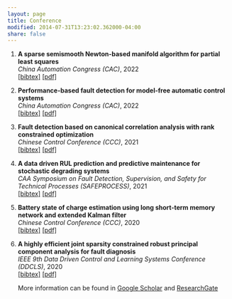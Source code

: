 ```yaml
---
layout: page
title: Conference
modified: 2014-07-31T13:23:02.362000-04:00
share: false
---
```





<style>
.biblist { }

/* The item */
.biblist li { }

/* You can define custom styles for plstyle field here. */


/*************************************
   The box that contain BibTeX code
 *************************************/
div.noshow { display: none; }
div.bibtex {
  margin-right: 0%;
  margin-top: 1.2em;
  margin-bottom: 1.3em;
  border: 1px solid silver;
  padding: 0.3em 0.5em;
  background: #eeeeee;
}
div.bibtex pre { font-size: 75%; overflow: auto;  width: 100%; }
</style>

<script>
function toggleBibtex(articleid) {
  var bib = document.getElementById('bib_'+articleid);
  if (bib) {
    if(bib.className.indexOf('bibtex') != -1) {
    bib.className.indexOf('noshow') == -1?bib.className = 'bibtex noshow':bib.className = 'bibtex';
    }
  } else {
    return;
  }
}
</script>


<ol class="biblist">
   
  
   
<li ><p>
<b>A sparse semismooth Newton-based manifold algorithm for partial least squares</b><br>
<i>China Automation Congress (CAC)</i>,
2022<br>
<a href="javascript:toggleBibtex('xiu2022sparse')" class="textlink">[bibtex]</a>
<a href="../conferences/2022-CAC.pdf" class="textlink" target="_blank">[pdf]</a>
</p>
<div id="bib_xiu2022sparse" class="bibtex noshow">
<pre>
@inproceedings{xiu2022sparse,
  title={A Sparse Semismooth Newton-Based Manifold Algorithm for Partial Least Squares},
  author={Xiu, Xianchao and Liu, Ruijie and Miao, Zhonghua},
  booktitle={2022 China Automation Congress (CAC)},
  pages={4345--4349},
  year={2022},
  organization={IEEE}
}
</pre></div>
</li>
   
   
   
<li ><p>
<b>Performance-based fault detection for model-free automatic control systems</b><br>
<i>China Automation Congress (CAC)</i>,
2022<br>
<a href="javascript:toggleBibtex('liu2022performance')" class="textlink">[bibtex]</a>
<a href="../conferences/2022-CAC2.pdf" class="textlink" target="_blank">[pdf]</a>
</p>
<div id="bib_liu2022performance" class="bibtex noshow">
<pre>
@inproceedings{liu2022performance,
  title={Performance-Based Fault Detection for Model-Free Automatic Control Systems},
  author={Liu, Ruijie and Xiu, Xianchao and Tian, Engang},
  booktitle={2022 China Automation Congress (CAC)},
  pages={6092--6097},
  year={2022},
  organization={IEEE}
}
</pre></div>
</li>
   
 
<li ><p>
<b>Fault detection based on canonical correlation analysis with rank constrained optimization</b><br>
<i>Chinese Control Conference (CCC)</i>,
2021<br>
<a href="javascript:toggleBibtex('zhang2021fault')" class="textlink">[bibtex]</a>
<a href="../conferences/2021-CCC.pdf" class="textlink" target="_blank">[pdf]</a>
</p>
<div id="bib_zhang2021fault" class="bibtex noshow">
<pre>
@inproceedings{zhang2021fault,
  title={Fault Detection Based on Canonical Correlation Analysis with Rank Constrained Optimization},
  author={Zhang, Yuhan and Xiu, Xianchao and Yang, Ying and Liu, Wanquan},
  booktitle={2021 40th Chinese Control Conference (CCC)},
  pages={4333--4338},
  year={2021},
  organization={IEEE}
}
</pre></div>
</li>
   

   
   
<li ><p>
<b>A data driven RUL prediction and predictive maintenance for stochastic degrading systems</b><br>
<i>CAA Symposium on Fault Detection, Supervision, and Safety for Technical Processes (SAFEPROCESS)</i>,
2021<br>
<a href="javascript:toggleBibtex('zhang2021data')" class="textlink">[bibtex]</a>
<a href="../conferences/2021-SAFEPROCESS.pdf" class="textlink" target="_blank">[pdf]</a>
</p>
<div id="bib_zhang2021data" class="bibtex noshow">
<pre>
@inproceedings{zhang2021data,
  title={A Data Driven RUL Prediction and Predictive Maintenance for Stochastic Degrading Systems},
  author={Zhang, Yuhan and Xiu, Xianchao and Yang, Ying},
  booktitle={2021 CAA Symposium on Fault Detection, Supervision, and Safety for Technical Processes (SAFEPROCESS)},
  pages={1--5},
  year={2021},
  organization={IEEE}
}
</pre></div>
</li>
   
   
   
<li ><p>
<b>Battery state of charge estimation using long short-term memory network and extended Kalman filter</b><br>
<i>Chinese Control Conference (CCC)</i>,
2020<br>
<a href="javascript:toggleBibtex('ni2020battery')" class="textlink">[bibtex]</a>
<a href="../conferences/2020-CCC.pdf" class="textlink" target="_blank">[pdf]</a>
</p>
<div id="bib_ni2020battery" class="bibtex noshow">
<pre>
@inproceedings{ni2020battery,
  title={Battery State of Charge Estimation Using Long Short-Term Memory Network and Extended Kalman Filter},
  author={Ni, Zichuan and Yang, Ying and Xiu, Xianchao},
  booktitle={2020 39th Chinese Control Conference (CCC)},
  pages={5778--5783},
  year={2020},
  organization={IEEE}
}
</pre></div>
</li>
   
   
  
 <li ><p>
<b>A highly efficient joint sparsity constrained robust principal component analysis for fault diagnosis</b><br>
<i>IEEE 9th Data Driven Control and Learning Systems Conference (DDCLS)</i>,
2020<br>
<a href="javascript:toggleBibtex('xiu2020highly')" class="textlink">[bibtex]</a>
<a href="../conferences/2020-DDCLS.pdf" class="textlink" target="_blank">[pdf]</a>
</p>
<div id="bib_xiu2020highly" class="bibtex noshow">
<pre>
@inproceedings{xiu2020highly,
  title={A Highly Efficient Joint Sparsity Constrained Robust Principal Component Analysis for Fault Diagnosis},
  author={Xiu, Xianchao and Yang, Ying and Kong, Lingchen and Liu, Wanquan},
  booktitle={2020 IEEE 9th Data Driven Control and Learning Systems Conference (DDCLS)},
  pages={36--41},
  year={2020},
  organization={IEEE}
}
</pre></div>
</li>  
   
   
More information can be found in <a href="https://scholar.google.com/citations?user=hkXRhggAAAAJ&hl=zh-CN&oi=ao" target="_blank" style="text-decoration:underline;">Google Scholar</a> and <a href="https://www.researchgate.net/profile/Xianchao-Xiu" target="_blank" style="text-decoration:underline;">ResearchGate</a>
   
</ol>


